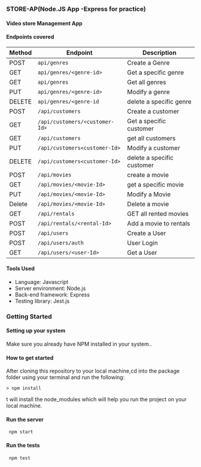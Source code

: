 ### STORE-AP(Node.JS App -Express for practice)
#### Video store Management App

#### Endpoints covered
| Method        | Endpoint                 | Description|
| ------------- | --------------------------|------------|
| POST           |`api/genres`   |Create a Genre|
| GET           | `api/genres/<genre-id>`   |Get a specific genre|
| GET          | `api/genres` | Get all genres |
| PUT         | `api/genres/<genre-id>`    |Modify a genre|
| DELETE          | `api/genres/<genre-id`|delete a specific genre|
| POST          | `/api/customers`       |Create a customer|
| GET         | `/api/customers/<customer-Id>` |Get a specific customer|
| GET | `/api/customers`|get all customers|
| PUT  |`/api/customers<customer-Id>` |Modify a customer|
| DELETE          | `/api/customers<customer-Id>`|delete a specific customer|
| POST          | `/api/movies`      |create a movie|
| GET        | `/api/movies/<movie-Id>` |get a specific movie|
| PUT | `/api/movies/<movie-Id>` |Modify a Movie|
| Delete  |`/api/movies/<movie-Id>`  |Delete a movie|
| GET  |`/api/rentals`  |GET all rented movies|
| POST  |`/api/rentals/<rental-Id>`  |Add a movie to rentals|
| POST  |`/api/users`  |Create a User|
| POST  |`/api/users/auth`  |User Login|
| GET  |`/api/users/<user-Id>`  |Get  a User|

#### Tools Used
* Language: Javascript
* Server environment: Node.js 
* Back-end framework: Express 
* Testing library: Jest.js

### Getting Started
#### Setting up your system
Make sure you already have NPM installed in your system..
#### How to get started
After cloning this repository to your local machine,cd into the package folder using your terminal and run the following:

`> npm install`

t will install the node_modules which will help you run the project on your local machine.

#### Run the server
` npm start`

#### Run the tests
` npm test`
